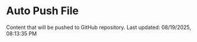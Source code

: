 # Auto Push File

Content that will be pushed to GitHub repository.
Last updated: 08/19/2025, 08:13:35 PM